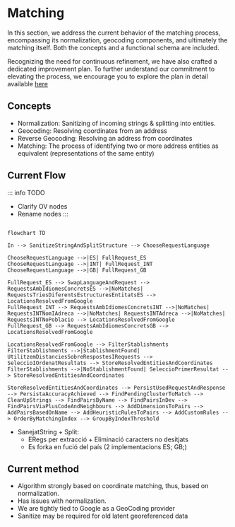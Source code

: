 # Matching

In this section, we address the current behavior of the matching process, encompassing its normalization, geocoding components, and ultimately the matching itself. Both the concepts and a functional schema are included.

Recognizing the need for continuous refinement, we have also crafted a dedicated improvement plan. To further understand our commitment to elevating the process, we encourage you to explore the plan in detail available [here](./upgrade_plan.md)

## Concepts

- Normalization: Sanitizing of incoming strings & splitting into entities. 
- Geocoding: Resolving coordinates from an address
- Reverse Geocoding: Resolving an address from coordinates
- Matching: The process of identifying two or more address entities as equivalent (representations of the same entity)   

## Current Flow

::: info TODO
- Clarify OV nodes
- Rename nodes
:::

```mermaid

flowchart TD

In --> SanitizeStringAndSplitStructure --> ChooseRequestLanguage

ChooseRequestLanguage -->|ES| FullRequest_ES
ChooseRequestLanguage -->|INT| FullRequest_INT
ChooseRequestLanguage -->|GB| FullRequest_GB

FullRequest_ES --> SwapLanguageAndRequest --> RequestsAmbIdiomesConcretsES -->|NoMatches| RequestsTriesDiferentsEstructuresEntitatsES --> LocationsResolvedFromGoogle
FullRequest_INT --> RequestsAmbIdiomesConcretsINT -->|NoMatches| RequestsINTNomIAdreca -->|NoMatches| RequestsINTAdreca -->|NoMatches| RequestsINTNoPoblacio --> LocationsResolvedFromGoogle 
FullRequest_GB --> RequestsAmbIdiomesConcretsGB --> LocationsResolvedFromGoogle

LocationsResolvedFromGoogle --> FilterStablishments 
FilterStablishments -->|StablishmentFound| UtilitzemDistanciesSobreRespostesIRequests --> SeleccioIOrdenatResultats --> StoreResolvedEntitiesAndCoordinates
FilterStablishments -->|NoStablishmentFound| SeleccioPrimerResultat --> StoreResolvedEntitiesAndCoordinates

StoreResolvedEntitiesAndCoordinates --> PersistUsedRequestAndResponse --> PersistaAccuracyAchieved --> FindPendingClusterToMatch --> 
CleanUpStrings --> FindPairsByName --> FindPairsInDev --> 
FindPairsViaPlusCodeAndNeighbours --> AddDimensionsToPairs --> AddPairsBasedOnName --> AddHeuristicRulesToPairs --> AddCustomRules --> OrderByMatchingIndex --> GroupByIndexThreshold 

```
- SanejatString + Split: 
    - ERegs per extracció + Eliminació caracters no desitjats
    - Es forka en fució del país (2 implementacions ES; GB;) 

## Current method

- Algorithm strongly based on coordinate matching, thus, based on normalization.
- Has issues with normalization.
- We are tightly tied to Google as a GeoCoding provider
- Sanitize may be required for old latent georeferenced data